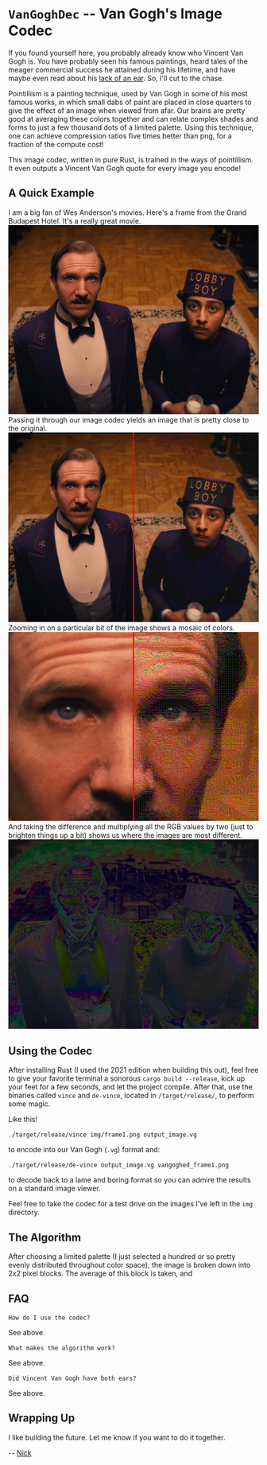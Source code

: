 # `VanGoghDec` -- Van Gogh's Image Codec

If you found yourself here, you probably already know who Vincent Van Gogh is. You have probably seen his famous paintings, heard tales of the meager commercial success he attained during his lifetime, and have maybe even read about his [lack of an ear](https://www.vangoghmuseum.nl/en/art-and-stories/vincent-van-gogh-faq/why-did-vincent-van-gogh-cut-off-his-ear). So, I'll cut to the chase.

Pointillism is a painting technique, used by Van Gogh in some of his most famous works, in which small dabs of paint are placed in close quarters to give the effect of an image when viewed from afar. Our brains are pretty good at averaging these colors together and can relate complex shades and forms to just a few thousand dots of a limited palette. Using this technique, one can achieve compression ratios five times better than png, for a fraction of the compute cost!

This image codec, written in pure Rust, is trained in the ways of pointillism. It even outputs a Vincent Van Gogh quote for every image you encode!

## A Quick Example
I am a big fan of Wes Anderson's movies. Here's a frame from the Grand Budapest Hotel. It's a really great movie.
![Zero!](img/frame1.png)
Passing it through our image codec yields an image that is pretty close to the original.
![Vinced!](img/test/side-by-side.png)
Zooming in on a particular bit of the image shows a mosaic of colors.
![Point!](img/test/points.png)
And taking the difference and multiplying all the RGB values by two (just to brighten things up a bit) shows us where the images are most different.
![Diffed!](img/test/diff.png)

## Using the Codec
After installing Rust (I used the 2021 edition when building this out), feel free to give your favorite terminal a sonorous `cargo build --release`, kick up your feet for a few seconds, and let the project compile. After that, use the binaries called `vince` and `de-vince`, located in `/target/release/`, to perform some magic.

Like this!

```
./target/release/vince img/frame1.png output_image.vg
```
to encode into our Van Gogh (`.vg`) format and:
```
./target/release/de-vince output_image.vg vangoghed_frame1.png
```
to decode back to a lame and boring format so you can admire the results on a standard image viewer.

Feel free to take the codec for a test drive on the images I've left in the `img` directory.

## The Algorithm
After choosing a limited palette (I just selected a hundred or so pretty evenly distributed throughout color space), the image is broken down into 2x2 pixel blocks. The average of this block is taken, and  

## FAQ
```
How do I use the codec?
```
See above.

```
What makes the algorithm work?
```
See above.

```
Did Vincent Van Gogh have both ears?
```
See above.

## Wrapping Up
I like building the future. Let me know if you want to do it together.

-- [Nick](nickhayeck.com)